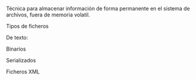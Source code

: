 Técnica para almacenar información de forma permanente en el sistema de archivos, fuera de memoria volatil.



Tipos de ficheros

De texto:

Binarios

Serializados

Ficheros XML


